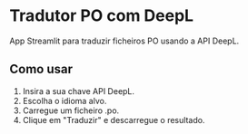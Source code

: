 # Tradutor PO com DeepL

App Streamlit para traduzir ficheiros PO usando a API DeepL.

## Como usar
1. Insira a sua chave API DeepL.
2. Escolha o idioma alvo.
3. Carregue um ficheiro .po.
4. Clique em "Traduzir" e descarregue o resultado.
